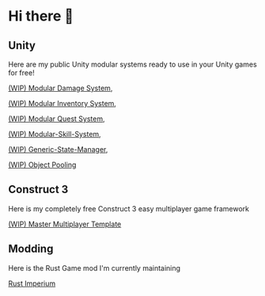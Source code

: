 # Hi there 👋

## Unity

Here are my public Unity modular systems ready to use in your Unity games for free!

[(WIP) Modular Damage System](https://github.com/vicbarbosa/modular-damage-system), 

[(WIP) Modular Inventory System](https://github.com/vicbarbosa/modular-inventory-system), 

[(WIP) Modular Quest System](https://github.com/vicbarbosa/modular-quest-system), 

[(WIP) Modular-Skill-System](https://github.com/vicbarbosa),

[(WIP) Generic-State-Manager](https://github.com/vicbarbosa), 

[(WIP) Object Pooling](https://github.com/vicbarbosa/pooling)

## Construct 3
Here is my completely free Construct 3 easy multiplayer game framework

[(WIP) Master Multiplayer Template](https://github.com/vicbarbosa/c3-multiplayer-framework)

## Modding
Here is the Rust Game mod I'm currently maintaining

[Rust Imperium](https://umod.org/plugins/imperium)
